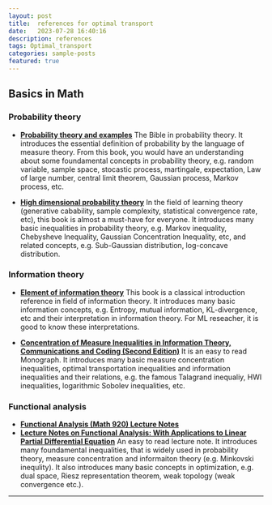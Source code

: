 ```yaml
---
layout: post
title:  references for optimal transport 
date:   2023-07-28 16:40:16
description: references
tags: Optimal_transport
categories: sample-posts
featured: true
---
```


## Basics in Math
### Probability theory
- [**Probability theory and examples**](https://services.math.duke.edu/~rtd/PTE/PTE5_011119.pdf)
  The Bible in probability theory. It introduces the essential definition of probability by the language of measure theory. From this book, you would have an understanding about some foundamental concepts in probability theory, e.g. random variable, sample space, stocastic process, martingale, expectation, Law of large number, central limit theorem, Gaussian process, Markov process, etc. 


- [**High dimensional probability theory**](https://www.math.uci.edu/~rvershyn/papers/HDP-book/HDP-book.html) 
  In the field of learning theory (generative cabability, sample complexity, statistical convergence rate, etc), this book is almost a must-have for everyone. It introduces many basic inequalities in probability theory, e.g. Markov inequality, Chebysheve Inequality, Gaussian Concentration Inequality, etc, and related concepts, e.g. Sub-Gaussian distribution, log-concave distribution.  
  

### Information theory
- [**Element of information theory**](http://staff.ustc.edu.cn/~cgong821/Wiley.Interscience.Elements.of.Information.Theory.Jul.2006.eBook-DDU.pdf)
  This book is a classical introduction reference in field of information theory. It introduces many basic information concepts, e.g. Entropy, mutual information, KL-divergence, etc and their interpretation in information theory. For ML reseacher, it is good to know these interpretations.  

- [**Concentration of Measure Inequalities in Information Theory, Communications and Coding (Second Edition)**](https://arxiv.org/abs/1212.4663) 
  It is an easy to read Monograph. It introduces many basic measure concentration inequalities, optimal transportation inequalities and information inequalities and their relations, e.g. the famous Talagrand inequaliy, HWI inequalities, logarithmic Sobolev inequalities, etc. 


### Functional analysis 
- [**Functional Analysis (Math 920) Lecture Notes**](https://users.math.msu.edu/users/schenke6/920/920notes.pdf)
- [**Lecture Notes on Functional Analysis: With Applications to Linear Partial Differential Equation**](https://bookstore.ams.org/gsm-143)
  An easy to read lecture note. It introduces many foundamental inequalities, that is widely used in probability theory, measure concentration and informaiton theory (e.g. Minkovski inequlity). It also introduces many basic concepts in optimization, e.g. dual space, Riesz representation theorem, weak topology (weak convergence etc.). 



<!-- 
Jean shorts raw denim Vice normcore, art party High Life PBR skateboard stumptown vinyl kitsch. Four loko meh 8-bit, tousled banh mi tilde forage Schlitz dreamcatcher twee 3 wolf moon. Chambray asymmetrical paleo salvia, sartorial umami four loko master cleanse drinking vinegar brunch. [Pinterest](https://www.pinterest.com) DIY authentic Schlitz, hoodie Intelligentsia butcher trust fund brunch shabby chic Kickstarter forage flexitarian. Direct trade <a href="https://en.wikipedia.org/wiki/Cold-pressed_juice">cold-pressed</a> meggings stumptown plaid, pop-up taxidermy. Hoodie XOXO fingerstache scenester Echo Park. Plaid ugh Wes Anderson, freegan pug selvage fanny pack leggings pickled food truck DIY irony Banksy. -->
<!-- 
#### Hipster list
<ul>
    <li>brunch</li>
    <li>fixie</li>
    <li>raybans</li>
    <li>messenger bag</li>
</ul>

Hoodie Thundercats retro, tote bag 8-bit Godard craft beer gastropub. Truffaut Tumblr taxidermy, raw denim Kickstarter sartorial dreamcatcher. Quinoa chambray slow-carb salvia readymade, bicycle rights 90's yr typewriter selfies letterpress cardigan vegan. -->

<hr>

<!-- Pug heirloom High Life vinyl swag, single-origin coffee four dollar toast taxidermy reprehenderit fap distillery master cleanse locavore. Est anim sapiente leggings Brooklyn ea. Thundercats locavore excepteur veniam eiusmod. Raw denim Truffaut Schlitz, migas sapiente Portland VHS twee Bushwick Marfa typewriter retro id keytar.

<blockquote>
    We do not grow absolutely, chronologically. We grow sometimes in one dimension, and not in another, unevenly. We grow partially. We are relative. We are mature in one realm, childish in another.
    —Anais Nin
</blockquote>

Fap aliqua qui, scenester pug Echo Park polaroid irony shabby chic ex cardigan church-key Odd Future accusamus. Blog stumptown sartorial squid, gastropub duis aesthetic Truffaut vero. Pinterest tilde twee, odio mumblecore jean shorts lumbersexual. -->
